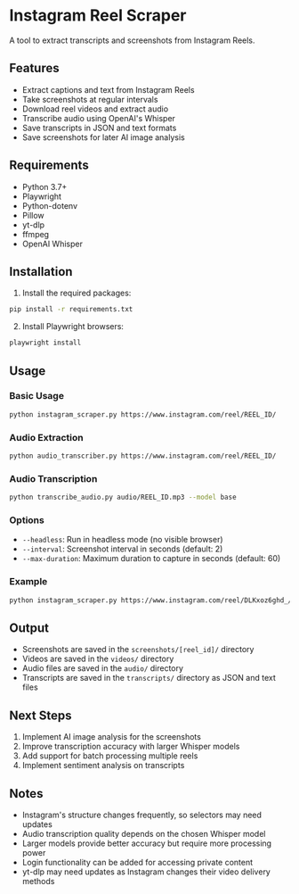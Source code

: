 # Instagram Reel Scraper

A tool to extract transcripts and screenshots from Instagram Reels.

## Features

- Extract captions and text from Instagram Reels
- Take screenshots at regular intervals
- Download reel videos and extract audio
- Transcribe audio using OpenAI's Whisper
- Save transcripts in JSON and text formats
- Save screenshots for later AI image analysis

## Requirements

- Python 3.7+
- Playwright
- Python-dotenv
- Pillow
- yt-dlp
- ffmpeg
- OpenAI Whisper

## Installation

1. Install the required packages:

```bash
pip install -r requirements.txt
```

2. Install Playwright browsers:

```bash
playwright install
```

## Usage

### Basic Usage

```bash
python instagram_scraper.py https://www.instagram.com/reel/REEL_ID/
```

### Audio Extraction

```bash
python audio_transcriber.py https://www.instagram.com/reel/REEL_ID/
```

### Audio Transcription

```bash
python transcribe_audio.py audio/REEL_ID.mp3 --model base
```

### Options

- `--headless`: Run in headless mode (no visible browser)
- `--interval`: Screenshot interval in seconds (default: 2)
- `--max-duration`: Maximum duration to capture in seconds (default: 60)

### Example

```bash
python instagram_scraper.py https://www.instagram.com/reel/DLKxoz6ghd_/ --interval 3 --max-duration 90
```

## Output

- Screenshots are saved in the `screenshots/[reel_id]/` directory
- Videos are saved in the `videos/` directory
- Audio files are saved in the `audio/` directory
- Transcripts are saved in the `transcripts/` directory as JSON and text files

## Next Steps

1. Implement AI image analysis for the screenshots
2. Improve transcription accuracy with larger Whisper models
3. Add support for batch processing multiple reels
4. Implement sentiment analysis on transcripts

## Notes

- Instagram's structure changes frequently, so selectors may need updates
- Audio transcription quality depends on the chosen Whisper model
- Larger models provide better accuracy but require more processing power
- Login functionality can be added for accessing private content
- yt-dlp may need updates as Instagram changes their video delivery methods
